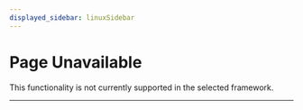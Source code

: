 ```yaml
---
displayed_sidebar: linuxSidebar
---
```


# Page Unavailable

This functionality is not currently supported in the selected framework.

---